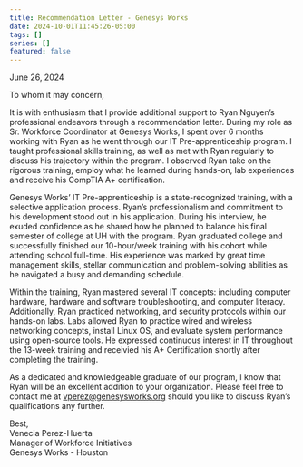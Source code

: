 ```yaml
---
title: Recommendation Letter - Genesys Works
date: 2024-10-01T11:45:26-05:00
tags: []
series: []
featured: false
---
```



<!--more-->

June 26, 2024

To whom it may concern,

It is with enthusiasm that I provide additional support to Ryan Nguyen’s professional endeavors through a recommendation letter. During my role as Sr. Workforce Coordinator at Genesys Works, I spent over 6 months working with Ryan as he went through our IT Pre-apprenticeship program. I taught professional skills training, as well as met with Ryan regularly to discuss his trajectory within the program. I observed Ryan take on the rigorous training, employ what he learned during hands-on, lab experiences and receive his CompTIA A+ certification.

Genesys Works’ IT Pre-apprenticeship is a state-recognized training, with a selective application process. Ryan’s professionalism and commitment to his development stood out in his application. During his interview, he exuded confidence as he shared how he planned to balance his final semester of college at UH with the program. Ryan graduated college and successfully finished our 10-hour/week training with his cohort while attending school full-time. His experience was marked by great time management skills, stellar communication and problem-solving abilities as he navigated a busy and demanding schedule.

Within the training, Ryan mastered several IT concepts: including computer hardware, hardware and software troubleshooting, and computer literacy. Additionally, Ryan practiced networking, and security protocols within our hands-on labs. Labs allowed Ryan to practice wired and wireless networking concepts, install Linux OS, and evaluate system performance using open-source tools. He expressed continuous interest in IT throughout the 13-week training and receivied his A+ Certification shortly after completing the training.

As a dedicated and knowledgeable graduate of our program, I know that Ryan will be an excellent addition to your organization. Please feel free to contact me at vperez@genesysworks.org should you like to discuss Ryan’s qualifications any further.

Best, \
Venecia Perez-Huerta\
Manager of Workforce Initiatives\
Genesys Works - Houston